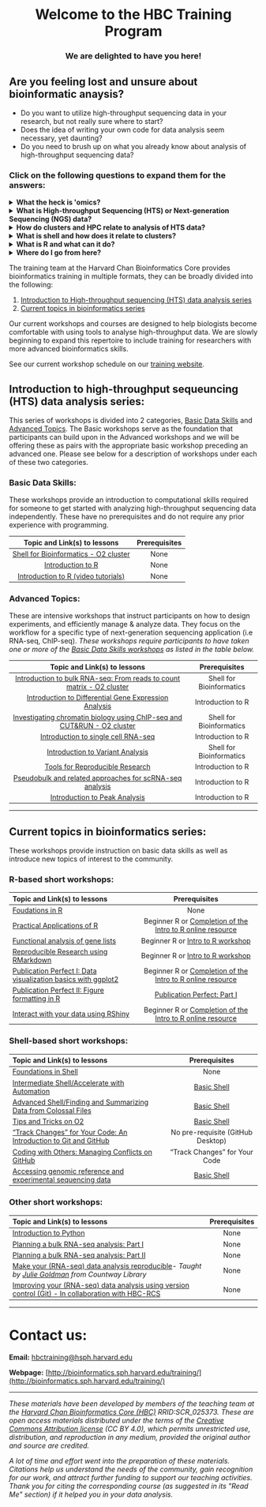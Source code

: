 <h1 align="center">
Welcome to the HBC Training Program
</h1>
<h3 align="center">
We are delighted to have you here!
</h3>


## Are you feeling lost and unsure about bioinformatic anaysis?

* Do you want to utilize high-throughput sequencing data in your research, but not really sure where to start?
* Does the idea of writing your own code for data analysis seem necessary, yet daunting?
* Do you need to brush up on what you already know about analysis of high-throughput sequencing data?

### Click on the following questions to expand them for the answers:

<details>
  <summary><b>What the heck is &#39;omics?</b></summary><br>
  Over the last 10-15 years many technological advances allow us to assess the entirety of a certain type of molecule(s) in an organsim. The resulting high-throughput data are called &#39;omics data. We can break &#39;omics down into 4 specific categories:<br><br>
<ul><li>genOMICS - The study of the complete set of <b>DNA</b> in an organism, single cells, or group of cells.</li>
<li>transcriptOMICS - The study of the complete set of <b>RNA</b> in an organism, single cells, or group of cells.</li>
<li>proteOMICS - The study of the complete set of <b>Proteins</b> in an organism, single cells, or group of cells.</li>
<li>metabolOMICS - The study of the complete set of <b>Metabolites</b> in an organism, single cells, or group of cells.</li></ul><br>
High-throughput data from even a single sample is considered &#39;omics data. However, we usually are looking at data from large number of biological samples (individuals, cell lines, etc).<br><br><hr />
</details>
<details>
  <summary><b>What is High-throughput Sequencing (HTS) or Next-generation Sequencing (NGS) data?</b></summary><br>
    <ul><li> <b> What is a Genome? <i>All of the DNA in an individual or a species</i> </b></li>
    <li> <b> What is a Transcriptome? <i>All of the RNA in an individual or a species (typically transcribed from DNA in individual cells)</i> </b></li></ul>

Both, genomes and transcriptomes, contain hundreds of millions or billions of nucleic acid units or <a href="https://en.wikipedia.org/wiki/Base_pair">bases/base pairs</a> (A,T,G,C). Compare that to the average length of a book, which is 375,000 characters. To &quot;read&quot; the sequence of As, Ts, Gs and Cs, we use different methods (a lot of which are PCR-based). The most basic way to sequence DNA is using <a href="https://en.wikipedia.org/wiki/Sanger_sequencing">Sanger Sequencing</a>. Reading those bases one at a time using the Sanger method takes a very long time with high per-base costs, but it was creatively utilized to complete the <a href="https://en.wikipedia.org/wiki/Human_Genome_Project">Human Genome Project (HGP) 1990 - 2003</a>. 

With the massive advancements spurred by the HGP, the field of &quot;next-generation&quot; sequencing exploded and had rapidly advanced such that now we are able to sequence a whole genome within a day, at a nominal cost. The analyses of these <b>big data</b> generated by HTS is the challenge at present.

<blockquote>Over the last few years the community is slowly replacing the term NGS (Next-generation Sequencing) with the more descriptive HTS (High-throughput Sequencing).</blockquote>

There are <a href="https://www.illumina.com/science/sequencing-method-explorer.html">hundreds of assays</a> that have been developed for HTS that have enabled us to gain deep insights into the working of a cell. The most commonly used HTS applications that you will encounter are:
<ul><li>Bulk RNA-seq</li>
<li>Single-cell RNA-seq</li>
<li>ChIP-seq</li>
<li>Whole genome sequencing</li>
<li>Exome sequencing</li>
<li>ATAC-seq</li>
<li>Single-cell ATAC-seq</li></ul>
<hr />
</details>
<details>
  <summary><b>How do clusters and HPC relate to analysis of HTS data?</b></summary><br>
  Let's return to our book example. If one book is 375,000 characters then 3.2 billion characters (the size of the human genome) translates to 8,533 books! While we might keep tens or even hundreds of books at our house, most people will never have thousands. 

<p align="center">
<img src="img/library.jpg" width="500">
</p>
<p align = "center">
Can you imagine dusting this?
</p>

It's the same with our local computer.  While we might keep small data files on our laptop, we don't want to clutter it up with huge data files. And this is just thinking about storage! Books or data sets need to be organized and kept track of as well. You might be able to alphabetize or organize a hundred books on your own but working with &gt;8,000 books would be overwhelming! The same goes for our computer. To organize billions of base pairs and make sense of our sequencing data we simply need more power. The Mac laptop I am writing this on has 10 cores (a single unit of processing available in our CPU; see below for more information). In comparison, a high perfomance computing (HPC) cluster might have hundreds or thousands of cores. That is a lot more processing capacity, more in line with the large amount of computational work we want to do!

Let's take a quick look at the basic architecture of a cluster environment and some cluster-specific jargon.

<p align="center">
<img src="img/cluster.png" width="500">
</p>

The above image reflects the many computers that make up a <b>&quot;cluster&quot;</b> of computers. Each individual computer in the cluster is usually a lot more powerful than any laptop or desktop computer we are used to working with, and is referred to as a <b>&quot;node&quot;</b> (instead of computer). Each node has a designated role, either for logging in or for performing computational analysis/work. <b>A given cluster will usually have a few login nodes and several compute nodes.</b> Each individual node in an HPC environment is a lot <b>more powerful</b> than any laptop or desktop computer we are used to working with. What we mean by <i>powerful</i> here is that each of these nodes have:<br>

  <ul><li>More memory (temporary storage)</li>
  <li>Many more, faster CPUs</li>
  <li>Each of those CPUs has many more cores</li></ul>

E.g. A cluster &quot;Node&quot; that has eight &quot;quad-core&quot; CPUs, means that node has 32 cores (ability to process 32 computations at a time).

The data on a cluster is also stored differently than what we are used to with our laptops and desktops, in that it is not computer- or node-specific storage, but it is external and is available to all the nodes in a cluster. This ensures that you don't have to worry about which node is working on your analysis.

<h3>Why use the cluster or an HPC environment?</h3>

<ol><li>A lot of software is designed to work with the resources on an HPC environment and is either unavailable for, or unusable on, a personal computer.</li>
<li>If you are performing analysis on large data files (e.g. high-throughput sequencing data), you should work on the cluster to avoid issues with memory and to get the analysis done a lot faster with the superior processing capacity. Essentially, a cluster has:<br>
    <ul><li>100s of cores for processing!</li>
    <li>100s of Gigabytes or Petabytes of storage!</li>
    <li>100s of Gigabytes of memory!</li></ul></li></ol>

<h3>Parallelization</h3>

Point #2 in the last section brings us to the idea of <b>parallelization</b> or parallel computing that enables us to efficiently use the resources available on the cluster.

<h4>One input file</h4>

Let's start with the most basic idea of processing 1 input file to generate 1 output (result) file. On a personal computer this would happen with a single core in the CPU. 

<p align="center">
<img src="img/serial_hpc_crop.png" width="50">
</p>

On a cluster we have access to many cores on a single node, so in theory we could split up the analysis of a single file into multiple distinct processes and use as many cores to speed up the generation of an output file. This is called <b>multithreading</b>, i.e. using multiple threads or cores. As you can imagine, multithreading can speed up how fast the analysis is performed! In the example below, the input file is analyzed using 8 cores, likely resulting in an 8-fold speed up!

<p align="center">
<img src="img/multithreaded_hpc.png" width="450">
</p>

<blockquote><b>Note:</b> Multithreading is done internally by analysis tools being employed, and <b>not</b> by manually splitting the input (except in very unusual circumstances).</blockquote>

<h4>Three input files</h4>

Now, what if we had 3 input files? Well, we could process these files <b>in serial</b>, i.e. use the same core(s) over and over again, as shown in the image below.

<p align="center">
<img src="img/serial_hpc_3samples.png" width="450">
</p>

This is great, but it is not as efficient as multithreading each analysis, and using a set of 8 cores for each of the three input samples. This is actually considered to be true parallelization.

<p align="center">
<img src="img/multithreaded_hpc_3samples.png" width="650">
</p>

With parallelization, several samples can be analysed at the same time!
<hr />
</details>
  
<details>
  <summary><b>What is shell and how does it relate to clusters?</b></summary><br>
So how might you actually use a cluster? Unfortunately you can't just walk up to where the cluster is stored and start using it. Clusters are accessed remotely, that means that you connect to the cluster from your own computer. You will do this from the <b>command line</b> or a text-based user interface. We are used to clicking on applications we want to use and selecting various commands from dropdown menus. Clusters do not work this way. Any task that you want a cluster to do has to be communicated through a text command.

<p align="center">
<img src="img/fasRC.jpeg" width="650">
</p>
<p align = "center">
The FAS-RC Cluster
</p>

If you have never taken a computer science course or worked with clusters before this will all be brand new to you. But don't worry, we have <a href="https://hbctraining.github.io/Intro-to-shell-flipped/schedule/links-to-lessons.html">courses for that</a>! 

For now let's just review the basics. To look at command line on your own computer you can open the Terminal program on Macs or for Windows download <a href="https://gitforwindows.org/">Git BASH</a> or similar application. The <b>shell</b> is what runs in these programs to interpret your commands. These programs all use <a href="https://en.wikipedia.org/wiki/Bash_Unix_shell">Bash</a>, a command language. As you get into HTS and computational work you will encounter a lot of languages such as Python, Perl, Fortran, R, C++, Java and more. You can think of these as being akin to human languages; French and English sound very different and have different syntax (the order of words) but can be used to convey the same message. At HBC training we recommend that you become familiar (or fluent) in bash and R to begin with. 
<hr />
</details>
<details>
  <summary><b>What is R and what can it do?</b></summary><br>
Why do we recommend R instead of other languages? According to <a href="https://www.r-project.org/about.html">R-project</a>, &quot;R is a language and environment for statistical computing and graphics.&quot; R is also a well developed and relatively simple language that is widely used among data scientists and people in STEM. Compelling arguements for learning R include:

<ul><li>It’s open-source. This means no fees or licenses are needed and you won't get any pop ups asking for money.</li>
<li>It’s platform-independent. This means that R runs on all operating systems (Mac, Windows, Linux) and R scripts written on on platform can be run on any other platform.</li>
<li>People write packages for R, especially in the field of bioinformatics. The R language has more than 10,000 packages stored in the CRAN repository, and that number is continuously increasing. Many packages for analyzing HTS data are written for R such as DESeq2 and Seurat among others.</li>
<li>Data wrangling, i.e., turning raw data into the desired format. Data wrangling is necessary for working with any &#39;omics data set and R has many packages that can turn unstructured, messy data into a structured format.</li>
<li>Great plotting programs. R has wonderful packages to make publication ready figures. We even have a <a href="https://hbctraining.github.io/Training-modules/publication_perfect/">workshop</a> devoted to it!</li>
<li>It’s great for statistics. Unlike SAS which is very costly, R is free and has many different statistical packages available.</li>
<li>You can use R for Machine Learning. R is ideal for machine learning operations such as regression and classification and even for artificial neural network development.</li>
<li>R is growing. R has a solid support program and help with issues is widely available. New packages and features are available regularly!</li></ul> 
<hr />
</details>
<details>
  <summary><b>Where do I go from here?</b></summary><br>
Hopefully you now feel like you have a grasp on some of these terms. If you want to start getting your hands wet, we recommend that you take our <a href="https://hbctraining.github.io/Intro-to-R-flipped/schedules/links-to-lessons.html">Intro to R Course</a> and the appropriate shell intro for the cluster you will use, either <a href="https://hbctraining.github.io/Intro-to-shell-flipped/schedule/links-to-lessons.html">O2</a> or <a href="https://hbctraining.github.io/Intro-to-shell-fasrc-flipped/schedule/links-to-lessons.html">FAS-RC</a>. You are free to take a workshop with us or work through the lessons yourself at your own pace. See our below for all of our offerings.
<hr />
</details>

The training team at the Harvard Chan Bioinformatics Core provides bioinformatics training in multiple formats, they can be broadly divided into the following: 

1. [Introduction to High-throughput sequencing (HTS) data analysis series](#introduction-to-high-throughput-sequeuncing-hts-data-analysis-series)
2. [Current topics in bioinformatics series](#current-topics-in-bioinformatics-series)

Our current workshops and courses are designed to help biologists become comfortable with using tools to analyse high-throughput data. We are slowly beginning to expand this repertoire to include training for researchers with more advanced bioinformatics skills. 

See our current workshop schedule on our [training website](https://bioinformatics.sph.harvard.edu/upcoming-workshops).

## Introduction to high-throughput sequeuncing (HTS) data analysis series:

This series of workshops is divided into 2 categories, [Basic Data Skills](#basic-data-skills) and [Advanced Topics](#advanced-topics). The Basic workshops serve as the foundation that participants can build upon in the Advanced workshops and we will be offering these as pairs with the appropriate basic workshop preceding an advanced one. Please see below for a description of workshops under each of these two categories.

### Basic Data Skills:

These workshops provide an introduction to computational skills required for someone to get started with analyzing high-throughput sequencing data independently. These have no prerequisites and do not require any prior experience with programming.

| Topic and Link(s) to lessons | Prerequisites |
| :----: | :----: | 
| [Shell for Bioinformatics - O2 cluster](https://hbctraining.github.io/Shell-for-bioinformatics/) | None |
| [Introduction to R](https://hbctraining.github.io/Intro-to-R-flipped/schedules/links-to-lessons.html) | None |
| [Introduction to R (video tutorials)](https://projects.iq.harvard.edu/hcatrresource/) | None |
  
### Advanced Topics:

These are intensive workshops that instruct participants on how to design experiments, and efficiently manage & analyze data. They focus on the workflow for a specific type of next-generation sequencing application (i.e RNA-seq, ChIP-seq). *These workshops require participants to have taken one or more of the [Basic Data Skills workshops](#basic-data-skills) as listed in the table below.*
  
| Topic and Link(s) to lessons | Prerequisites |
| :----: | :----: |
| [Introduction to bulk RNA-seq: From reads to count matrix - O2 cluster](https://hbctraining.github.io/Intro-to-bulk-RNAseq/schedule/links-to-lessons.html) | Shell for Bioinformatics |
| [Introduction to Differential Gene Expression Analysis](https://hbctraining.github.io/Intro-to-DGE/)  | Introduction to R  |
| [Investigating chromatin biology using ChIP-seq and CUT&RUN - O2 cluster](https://hbctraining.github.io/Investigating-chromatin-biology-ChIPseq/) | Shell for Bioinformatics |
| [Introduction to single cell RNA-seq](https://hbctraining.github.io/Intro-to-scRNAseq/schedule/links-to-lessons.html) | Introduction to R |
| [Introduction to Variant Analysis](https://hbctraining.github.io/Intro-to-variant-analysis/) | Shell for Bioinformatics |
| [Tools for Reproducible Research](https://hbctraining.github.io/Tools-for-reproducible-research/) | Introduction to R |
| [Pseudobulk and related approaches for scRNA-seq analysis](https://hbctraining.github.io/Pseudobulk-for-scRNAseq/) | Introduction to R |
| [Introduction to Peak Analysis](https://github.com/hbctraining/Intro-to-peak-analysis) | Introduction to R |

***

## Current topics in bioinformatics series:

These workshops provide instruction on basic data skills as well as introduce new topics of interest to the community.

### R-based short workshops:

| Topic and Link(s) to lessons | Prerequisites |
|:---------------|:-------------:|
| [Foudations in R](https://hbctraining.github.io/Training-modules/IntroR) | None |
| [Practical Applications of R](https://hbctraining.github.io/Training-modules/IntroR_practical_online_resource) | Beginner R or [Completion of the Intro to R online resource](https://projects.iq.harvard.edu/hcatrresource/) |
| [Functional analysis of gene lists](https://hbctraining.github.io/Training-modules/DGE-functional-analysis) | Beginner R or [Intro to R workshop](https://hbctraining.github.io/Training-modules/IntroR) |
| [Reproducible Research using RMarkdown](https://hbctraining.github.io/Training-modules/Rmarkdown) | Beginner R or [Intro to R workshop](https://hbctraining.github.io/Training-modules/IntroR) |
| [Publication Perfect I: Data visualization basics with ggplot2](https://hbctraining.github.io/Training-modules/publication_perfect) | Beginner R or [Completion of the Intro to R online resource](https://projects.iq.harvard.edu/hcatrresource/) |
| [Publication Perfect II: Figure formatting in R](https://hbctraining.github.io/Training-modules/publication_perfect#part-ii) | [Publication Perfect: Part I](https://hbctraining.github.io/Training-modules/publication_perfect) |
| [Interact with your data using RShiny](https://hbctraining.github.io/Training-modules/RShiny/) | Beginner R or [Completion of the Intro to R online resource](https://projects.iq.harvard.edu/hcatrresource/) |


### Shell-based short workshops:

| Topic and Link(s) to lessons | Prerequisites |
|:---------------|:-------------:|
| [Foundations in Shell](https://hbctraining.github.io/Training-modules/Basic_shell) | None |
| [Intermediate Shell/Accelerate with Automation](https://hbctraining.github.io/Training-modules/Accelerate_with_automation/) | [Basic Shell](https://hbctraining.github.io/Training-modules/Basic_shell) |
| [Advanced Shell/Finding and Summarizing Data from Colossal Files](https://hbctraining.github.io/Training-modules/Finding_and_summarizing_colossal_files/) | [Basic Shell](https://hbctraining.github.io/Training-modules/Basic_shell) |
| [Tips and Tricks on O2](https://hbctraining.github.io/Training-modules/Tips_and_Tricks_on_O2/) | [Basic Shell](https://hbctraining.github.io/Training-modules/Basic_shell) |
| [“Track Changes” for Your Code: An Introduction to Git and GitHub]() | No pre-requisite (GitHub Desktop) |
| [Coding with Others: Managing Conflicts on GitHub]() | “Track Changes” for Your Code |
| [Accessing genomic reference and experimental sequencing data](https://hbctraining.github.io/Accessing_public_genomic_data) | [Basic Shell](https://hbctraining.github.io/Training-modules/Basic_shell)  |


### Other short workshops:

| Topic and Link(s) to lessons | Prerequisites |
|:---------------|:-------------:|
| [Introduction to Python](https://hbctraining.github.io/Training-modules/Python) | None |
| [Planning a bulk RNA-seq analysis: Part I](https://hbctraining.github.io/Training-modules/planning_successful_rnaseq#part-i) | None |
| [Planning a bulk RNA-seq analysis: Part II](https://hbctraining.github.io/Training-modules/planning_successful_rnaseq#part-ii) | None |
| [Make your (RNA-seq) data analysis reproducible](https://hbctraining.github.io/Training-modules/reproducible_analyses)- *Taught by [Julie Goldman](https://scholar.harvard.edu/julie_goldman) from Countway Library* | None |
| [Improving your (RNA-seq) data analysis using version control (Git) - In collaboration with HBC-RCS](https://hbctraining.github.io/versioning_data_scripts/) | None |

***

# Contact us:

**Email:** [hbctraining@hsph.harvard.edu](mailto:hbctraining@hsph.harvard.edu)

**Webpage:** [http://bioinformatics.sph.harvard.edu/training/](http://bioinformatics.sph.harvard.edu/training/)

*** 

*These materials have been developed by members of the teaching team at the [Harvard Chan Bioinformatics Core (HBC)](http://bioinformatics.sph.harvard.edu/) RRID:SCR_025373. These are open access materials distributed under the terms of the [Creative Commons Attribution license](https://creativecommons.org/licenses/by/4.0/) (CC BY 4.0), which permits unrestricted use, distribution, and reproduction in any medium, provided the original author and source are credited.*

*A lot of time and effort went into the preparation of these materials. Citations help us understand the needs of the community, gain recognition for our work, and attract further funding to support our teaching activities. Thank you for citing the corresponding course (as suggested in its "Read Me" section) if it helped you in your data analysis.*
  
<!-- This content will not appear in the rendered Markdown -->
<!-- Removed links to FAS-RC:
 <li><a href="https://hbctraining.github.io/Intro-to-shell-fasrc-flipped/">Introduction to the command-line interface (shell) - FAS-RC cluster</a></li>
 <li><a href="https://hbctraining.github.io/Intro-to-rnaseq-fasrc-salmon-flipped/">Introduction to (bulk) RNA-seq using High-Performance Computing - FAS-RC cluster</a></li> -->
